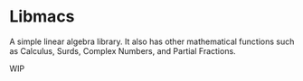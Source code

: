 # Libmacs

A simple linear algebra library. It also has other mathematical functions such as Calculus, Surds, Complex Numbers, and Partial Fractions.

WIP
